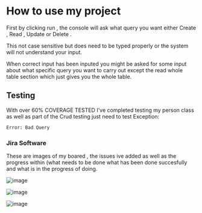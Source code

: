 # How to use my project

First by clicking run , the console will ask what query you want either Create , Read , Update or Delete
.

This not case sensitive but does need to be typed properly or the system will not understand your input.

When correct input has been inputed you might be asked for some input about what specific query you want to carry out except the read whole table section which just gives you the whole table.

## Testing

With over 60% COVERAGE TESTED I've completed testing my person class as well as part of the Crud testing just need to test Exception:

```bash
Error: Bad Query
```
### Jira Software
These are images of my boared , the issues ive added as well as the progress within (what needs to be done what has been done succesfully and what is in the progress of doing.

![image](https://user-images.githubusercontent.com/110388242/186402253-f9131962-a211-437b-95ff-80618e2c0d69.png)








![image](https://user-images.githubusercontent.com/110388242/186402450-43aae75a-f0ec-413d-a0f2-ef5ba78e104e.png)








![image](https://user-images.githubusercontent.com/110388242/186402876-82c6c614-6c64-4fc6-8f8e-324e0391def3.png)

